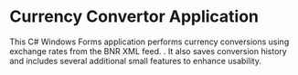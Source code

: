# Currency Convertor Application

This C# Windows Forms application performs currency conversions using exchange rates from the BNR XML feed.
. It also saves conversion history and includes several additional small features to enhance usability.
